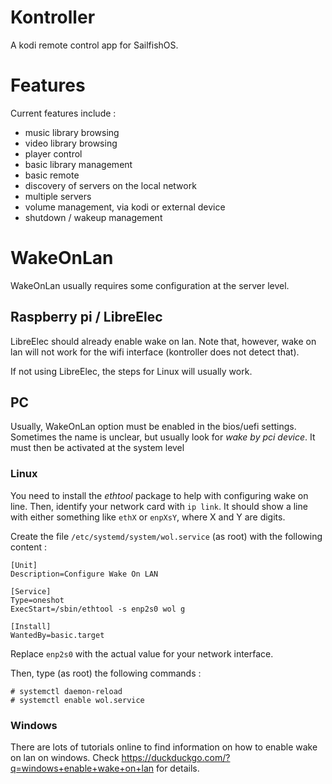 # Kontroller

A kodi remote control app for SailfishOS.

# Features

Current features include :

* music library browsing
* video library browsing
* player control
* basic library management
* basic remote
* discovery of servers on the local network
* multiple servers
* volume management, via kodi or external device
* shutdown / wakeup management

# WakeOnLan

WakeOnLan usually requires some configuration at the server level.

## Raspberry pi / LibreElec

LibreElec should already enable wake on lan. Note that, however, wake on lan
will not work for the wifi interface (kontroller does not detect that).

If not using LibreElec, the steps for Linux will usually work.

## PC

Usually, WakeOnLan option must be enabled in the bios/uefi settings. Sometimes
the name is unclear, but usually look for *wake by pci device*. It must then
be activated at the system level

### Linux

You need to install the *ethtool* package to help with configuring wake on
line. Then, identify your network card with ```ip link```. It should show a line with either something like ```ethX``` or ```enpXsY```, where X and Y are digits.

Create the file ```/etc/systemd/system/wol.service``` (as root) with the following content :

```
[Unit]
Description=Configure Wake On LAN

[Service]
Type=oneshot
ExecStart=/sbin/ethtool -s enp2s0 wol g

[Install]
WantedBy=basic.target
```

Replace ```enp2s0``` with the actual value for your network interface.

Then, type (as root) the following commands :

```
# systemctl daemon-reload
# systemctl enable wol.service
```

### Windows

There are lots of tutorials online to find information on how to enable wake
on lan on windows. Check https://duckduckgo.com/?q=windows+enable+wake+on+lan
for details.

